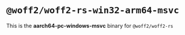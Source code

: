 # `@woff2/woff2-rs-win32-arm64-msvc`

This is the **aarch64-pc-windows-msvc** binary for `@woff2/woff2-rs`
